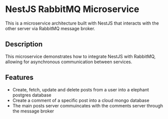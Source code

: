 # NestJS RabbitMQ Microservice

This is a microservice architecture built with NestJS that interacts with the other server via RabbitMQ message broker.

## Description

This microservice demonstrates how to integrate NestJS with RabbitMQ, allowing for asynchronous communication between services.

## Features

- Create, fetch, update and delete posts from a user into a elephant postgres database
- Create a comment of a specific post into a cloud mongo database
- The main posts server commuincates with the comments server through the message broker